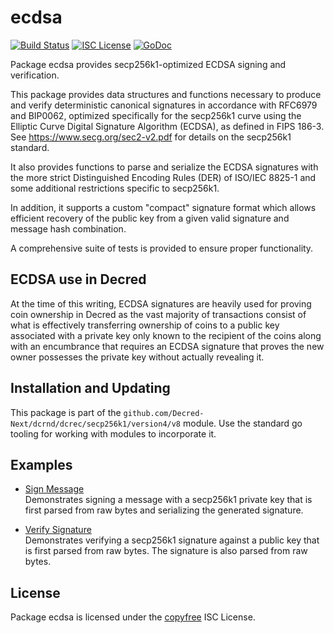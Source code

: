 ecdsa
=====

[![Build Status](https://github.com/Decred-Next/dcrnd/workflows/Build%20and%20Test/badge.svg)](https://github.com/Decred-Next/dcrnd/actions)
[![ISC License](https://img.shields.io/badge/license-ISC-blue.svg)](http://copyfree.org)
[![GoDoc](https://img.shields.io/badge/godoc-reference-blue.svg)](https://pkg.go.dev/github.com/Decred-Next/dcrnd/dcrec/secp256k1/version4/v8/ecdsa)

Package ecdsa provides secp256k1-optimized ECDSA signing and verification.

This package provides data structures and functions necessary to produce and
verify deterministic canonical signatures in accordance with RFC6979 and
BIP0062, optimized specifically for the secp256k1 curve using the Elliptic Curve
Digital Signature Algorithm (ECDSA), as defined in FIPS 186-3.  See
https://www.secg.org/sec2-v2.pdf for details on the secp256k1 standard.

It also provides functions to parse and serialize the ECDSA signatures with the
more strict Distinguished Encoding Rules (DER) of ISO/IEC 8825-1 and some
additional restrictions specific to secp256k1.

In addition, it supports a custom "compact" signature format which allows
efficient recovery of the public key from a given valid signature and message
hash combination.

A comprehensive suite of tests is provided to ensure proper functionality.

## ECDSA use in Decred

At the time of this writing, ECDSA signatures are heavily used for proving coin
ownership in Decred as the vast majority of transactions consist of what is
effectively transferring ownership of coins to a public key associated with a
private key only known to the recipient of the coins along with an encumbrance
that requires an ECDSA signature that proves the new owner possesses the private
key without actually revealing it.

## Installation and Updating

This package is part of the `github.com/Decred-Next/dcrnd/dcrec/secp256k1/version4/v8` module.
Use the standard go tooling for working with modules to incorporate it.

## Examples

* [Sign Message](https://pkg.go.dev/github.com/Decred-Next/dcrnd/dcrec/secp256k1/version4/v8/ecdsa#example-package-SignMessage)  
  Demonstrates signing a message with a secp256k1 private key that is first
  parsed from raw bytes and serializing the generated signature.

* [Verify Signature](https://pkg.go.dev/github.com/Decred-Next/dcrnd/dcrec/secp256k1/version4/v8/ecdsa#example-Signature.Verify)  
  Demonstrates verifying a secp256k1 signature against a public key that is
  first parsed from raw bytes.  The signature is also parsed from raw bytes.

## License

Package ecdsa is licensed under the [copyfree](http://copyfree.org) ISC License.

